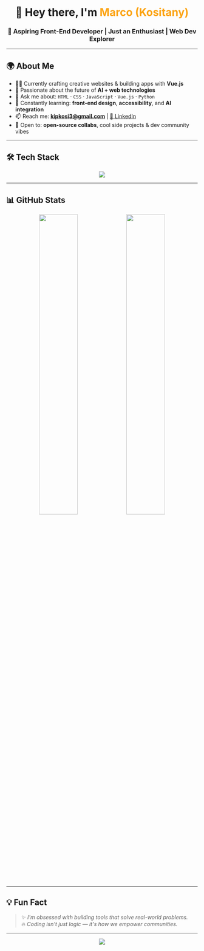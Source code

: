 <h1 align="center">👋 Hey there, I'm <span style="color:#fca311">Marco (Kositany)</span></h1>
<h3 align="center">🚀 Aspiring Front-End Developer | Just an Enthusiast | Web Dev Explorer</h3>

---

## 🌍 About Me

- 👨‍💻 Currently crafting creative websites & building apps with **Vue.js**
- 🤖 Passionate about the future of **AI + web technologies**
- 💬 Ask me about: `HTML` · `CSS` · `JavaScript` · `Vue.js` · `Python`
- 🌱 Constantly learning: **front-end design**, **accessibility**, and **AI integration**
- 📫 Reach me: **kipkosi3@gmail.com** | [🔗 LinkedIn](https://linkedin.com/in/kositany)
- 🤝 Open to: **open-source collabs**, cool side projects & dev community vibes

---

## 🛠️ Tech Stack

<p align="center">
  <img src="https://skillicons.dev/icons?i=html,css,js,vue,python,git,figma&theme=dark" />
</p>

---

## 📊 GitHub Stats

<p align="center">
  <img src="https://github-readme-stats.vercel.app/api?username=Kositany&show_icons=true&theme=dark&border_radius=10" width="45%" />
  <img src="https://github-readme-stats.vercel.app/api/top-langs/?username=Kositany&layout=compact&theme=dark&border_radius=10" width="45%" />
</p>

---

## 💡 Fun Fact

> ✨ *I'm obsessed with building tools that solve real-world problems.*  
> 🔥 *Coding isn't just logic — it's how we empower communities.*  

---

<p align="center">
  <img src="https://readme-typing-svg.demolab.com/?lines=Keep+Building.;Stay+Curious.;Empower+Your+Community.&center=true&width=440&height=45&color=fca311&vCenter=true&pause=1000" />
</p>
